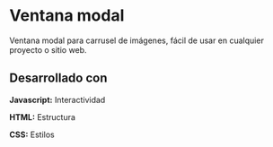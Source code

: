 # Ventana modal

Ventana modal para carrusel de imágenes, fácil de usar en cualquier proyecto o sitio web.

## Desarrollado con

**Javascript:** Interactividad

**HTML:** Estructura

**CSS:** Estilos


